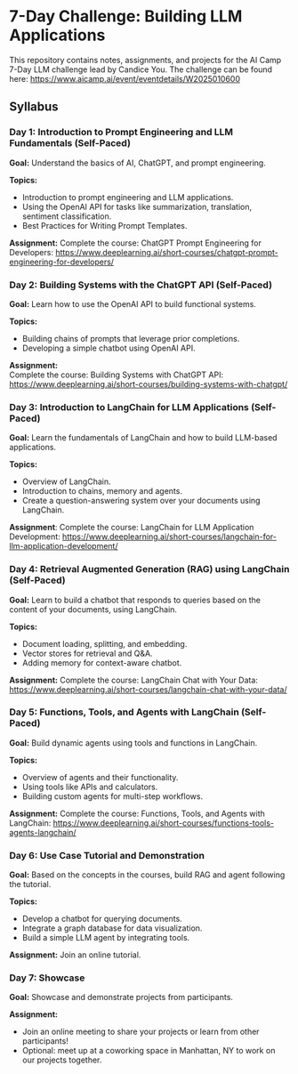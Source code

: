 # 7-Day Challenge: Building LLM Applications

This repository contains notes, assignments, and projects for the AI Camp 7-Day LLM challenge lead by Candice You. The challenge can be found here: https://www.aicamp.ai/event/eventdetails/W2025010600

## Syllabus

### Day 1: Introduction to Prompt Engineering and LLM Fundamentals (Self-Paced)  

__Goal:__ Understand the basics of AI, ChatGPT, and prompt engineering.

__Topics:__   
* Introduction to prompt engineering and LLM applications.  
* Using the OpenAI API for tasks like summarization, translation, sentiment classification.  
* Best Practices for Writing Prompt Templates.  

__Assignment:__
Complete the course: ChatGPT Prompt Engineering for Developers: https://www.deeplearning.ai/short-courses/chatgpt-prompt-engineering-for-developers/  

### Day 2:  Building Systems with the ChatGPT API (Self-Paced)  

__Goal:__ Learn how to use the OpenAI API to build functional systems.

__Topics:__  
* Building chains of prompts that leverage prior completions.  
* Developing a simple chatbot using OpenAI API.  

__Assignment:__  
Complete the course: Building Systems with ChatGPT API: https://www.deeplearning.ai/short-courses/building-systems-with-chatgpt/

### Day 3: Introduction to LangChain for LLM Applications (Self-Paced)  

__Goal:__ Learn the fundamentals of LangChain and how to build LLM-based applications.

__Topics:__  
* Overview of LangChain.  
* Introduction to chains, memory and agents.  
* Create a question-answering system over your documents using LangChain.  

__Assignment__: Complete the course: LangChain for LLM Application Development: https://www.deeplearning.ai/short-courses/langchain-for-llm-application-development/

### Day 4: Retrieval Augmented Generation (RAG) using LangChain (Self-Paced)

__Goal:__ Learn to build a chatbot that responds to queries based on the content of your documents, using LangChain.

__Topics:__  
* Document loading, splitting, and embedding.  
* Vector stores for retrieval and Q&A.  
* Adding memory for context-aware chatbot.  

__Assignment:__ Complete the course: LangChain Chat with Your Data: https://www.deeplearning.ai/short-courses/langchain-chat-with-your-data/

### Day 5: Functions, Tools, and Agents with LangChain (Self-Paced)

__Goal:__ Build dynamic agents using tools and functions in LangChain.


__Topics:__  
* Overview of agents and their functionality.  
* Using tools like APIs and calculators.  
* Building custom agents for multi-step workflows.  


__Assignment:__ Complete the course: Functions, Tools, and Agents with LangChain: https://www.deeplearning.ai/short-courses/functions-tools-agents-langchain/


### Day 6: Use Case Tutorial and Demonstration 

__Goal:__ Based on the concepts in the courses, build RAG and agent following the tutorial.

__Topics:__   
* Develop a chatbot for querying documents.  
* Integrate a graph database for data visualization.  
* Build a simple LLM agent by integrating tools.  

__Assignment:__ Join an online tutorial.

### Day 7: Showcase 

__Goal:__ Showcase and demonstrate projects from participants.

__Assignment:__ 
* Join an online meeting to share your projects or learn from other participants!  
* Optional: meet up at a coworking space in Manhattan, NY to work on our projects together. 

